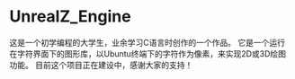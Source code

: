 # UnrealZ_Engine
  这是一个初学编程的大学生，业余学习C语言时创作的一个作品。
  它是一个运行在字符界面下的图形库，以Ubuntu终端下的字符作为像素，来实现2D或3D绘图功能。
  目前这个项目正在建设中，感谢大家的支持！
